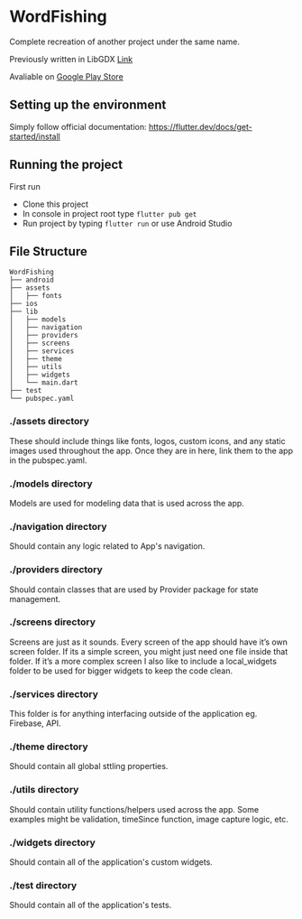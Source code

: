 # WordFishing

Complete recreation of another project under the same name. 

Previously written in LibGDX [Link](https://github.com/DominikHinc/WordFishing)

Avaliable on [Google Play Store](https://play.google.com/store/apps/details?id=pl.dominikhinc.wordfishing&hl=en_US&gl=US)

## Setting up the environment

Simply follow official documentation: https://flutter.dev/docs/get-started/install

## Running the project

First run

  - Clone this project
  - In console in project root type `flutter pub get`
  - Run project by typing `flutter run` or use Android Studio

## File Structure
```
WordFishing
├── android
├── assets
│   ├── fonts
├── ios
├── lib
│   ├── models
│   ├── navigation
│   ├── providers
│   ├── screens
│   ├── services
│   ├── theme
│   ├── utils
│   ├── widgets
│   └── main.dart
├── test
└── pubspec.yaml
```
### ./assets directory

These should include things like fonts, logos, custom icons, and any static images used throughout the app. Once they are in here, link them to the app in the pubspec.yaml.

### ./models directory

Models are used for modeling data that is used across the app. 

### ./navigation directory

Should contain any logic related to App's navigation.

### ./providers directory

Should contain classes that are used by Provider package for state management.

### ./screens directory

Screens are just as it sounds. Every screen of the app should have it’s own screen folder. If its a simple screen, you might just need one file inside that folder. If it’s a more complex screen I also like to include a local_widgets folder to be used for bigger widgets to keep the code clean.

### ./services directory

This folder is for anything interfacing outside of the application eg. Firebase, API.

### ./theme directory

Should contain all global sttling properties.

### ./utils directory

Should contain utility functions/helpers used across the app. Some examples might be validation, timeSince function, image capture logic, etc.

### ./widgets directory

Should contain all of the application's custom widgets.

### ./test directory

Should contain all of the application's tests.








